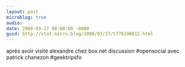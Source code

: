 ```yaml
---
layout: post
microblog: true
audio: 
date: 2008-03-27 00:00:00 -0000
guid: http://xtof.micro.blog/2008/03/27/t778198012.html
---
```

après avoir visité alexandre chez box.net discussion #opensocial avec patrick chanezon #geektripsfo
